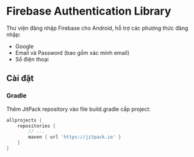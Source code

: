 # Firebase Authentication Library

Thư viện đăng nhập Firebase cho Android, hỗ trợ các phương thức đăng nhập:
- Google
- Email và Password (bao gồm xác minh email)
- Số điện thoại

## Cài đặt

### Gradle

Thêm JitPack repository vào file build.gradle cấp project:

```groovy
allprojects {
    repositories {
        // ...
        maven { url 'https://jitpack.io' }
    }
}